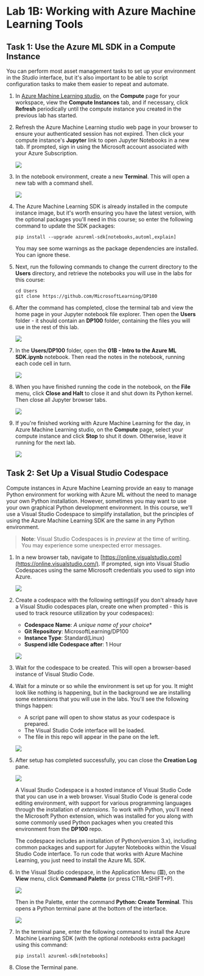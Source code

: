 # Lab 1B: Working with Azure Machine Learning Tools

## Task 1: Use the Azure ML SDK in a Compute Instance

You can perform most asset management tasks to set up your environment in the *Studio* interface, but it's also important to be able to script configuration tasks to make them easier to repeat and automate.

1.  In [Azure Machine Learning studio](https://ml.azure.com/), on the **Compute** page for your workspace, view the **Compute Instances** tab, and if necessary, click **Refresh** periodically until the compute instance you created in the previous lab has started.

2. Refresh the Azure Machine Learning studio web page in your browser to ensure your authenticated session has not expired. Then click your compute instance's **Jupyter** link to open Jupyter Notebooks in a new tab. If prompted, sign in using the Microsoft account associated with your Azure Subscription.

   ![](https://github.com/ceteongvanness/Designing-and-Implementing-a-Data-Science-Solution-on-Azure/blob/master/images/1B-1.png)

3. In the notebook environment, create a new **Terminal**. This will open a new tab with a command shell.

   ![](https://github.com/ceteongvanness/Designing-and-Implementing-a-Data-Science-Solution-on-Azure/blob/master/images/1B-2.png)

4. The Azure Machine Learning SDK is already installed in the compute instance image, but it's worth ensuring you have the latest version, with the optional packages you'll need in this course; so enter the following command to update the SDK packages:

   ```
   pip install --upgrade azureml-sdk[notebooks,automl,explain]
   ```

   You may see some warnings as the package dependencies are installed. You can ignore these.

5. Next, run the following commands to change the current directory to the **Users** directory, and retrieve the notebooks you will use in the labs for this course:

   ```
   cd Users
   git clone https://github.com/MicrosoftLearning/DP100
   ```

6. After the command has completed, close the terminal tab and view the home page in your Jupyter notebook file explorer. Then open the **Users** folder - it should contain an **DP100** folder, containing the files you will use in the rest of this lab.

   ![](https://github.com/ceteongvanness/Designing-and-Implementing-a-Data-Science-Solution-on-Azure/blob/master/images/1B-3.png)

7. In the **Users/DP100** folder, open the **01B - Intro to the Azure ML SDK.ipynb** notebook. Then read the notes in the notebook, running each code cell in turn.

   ![](https://github.com/ceteongvanness/Designing-and-Implementing-a-Data-Science-Solution-on-Azure/blob/master/images/1B-4.png)

8. When you have finished running the code in the notebook, on the **File** menu, click **Close and Halt** to close it and shut down its Python kernel. Then close all Jupyter browser tabs.

   ![](https://github.com/ceteongvanness/Designing-and-Implementing-a-Data-Science-Solution-on-Azure/blob/master/images/1B-5.png)

9. If you're finished working with Azure Machine Learning for the day, in Azure Machine Learning studio, on the **Compute** page, select your compute instance and click **Stop** to shut it down. Otherwise, leave it running for the next lab.

   ![](https://github.com/ceteongvanness/Designing-and-Implementing-a-Data-Science-Solution-on-Azure/blob/master/images/1B-6.png)

##  Task 2: Set Up a Visual Studio Codespace

Compute instances in Azure Machine Learning provide an easy to manage Python environment for working with Azure ML without the need to manage your own Python installation. However, sometimes you may want to use your own graphical Python development environment. In this course, we'll use a Visual Studio Codespace to simplify installation, but the principles of using the Azure Machine Learning SDK are the same in any Python environment.

> **Note**: Visual Studio Codespaces is in *preview* at the time of writing. You may experience some unexpected error messages.

1. In a new browser tab, navigate to [https://online.visualstudio.com](https://online.visualstudio.com/). If prompted, sign into Visual Studio Codespaces using the same Microsoft credentials you used to sign into Azure.

   ![](https://github.com/ceteongvanness/Designing-and-Implementing-a-Data-Science-Solution-on-Azure/blob/master/images/1B-7.png)

2. Create a codespace with the following settings(if you don't already have a Visual Studio codespaces plan, create one when prompted - this is used to track resource utilization by your codespaces):

   - **Codespace Name**: *A unique name of your choice**
   - **Git Repository**: MicrosoftLearning/DP100
   - **Instance Type**: Standard(Linux)
   - **Suspend idle Codespace after**: 1 Hour

   ![](https://github.com/ceteongvanness/Designing-and-Implementing-a-Data-Science-Solution-on-Azure/blob/master/images/1B-8.png)

3. Wait for the codespace to be created. This will open a browser-based instance of Visual Studio Code.

4. Wait for a minute or so while the environment is set up for you. It might look like nothing is happening, but in the background we are installing some extensions that you will use in the labs. You'll see the following things happen:

   - A script pane will open to show status as your codespace is prepared.
   - The Visual Studio Code interface will be loaded.
   - The file in this repo will appear in the pane on the left.

   ![](https://github.com/ceteongvanness/Designing-and-Implementing-a-Data-Science-Solution-on-Azure/blob/master/images/1B-9.png)

5. After setup has completed successfully, you can close the **Creation Log** pane.

   ![](https://github.com/ceteongvanness/Designing-and-Implementing-a-Data-Science-Solution-on-Azure/blob/master/images/1B-10.png)

   A Visual Studio Codespace is a hosted instance of Visual Studio Code that you can use in a web browser. Visual Studio Code is general code editing environment, with support for various programming languages through the installation of *extensions*. To work with Python, you'll need the Microsoft Python extension, which was installed for you along with some commonly used Python packages when you created this environment from the **DP100** repo.

   The codespace includes an installation of Python(version 3.x), including common packages and support for Jupyter Notebooks within the Visual Studio Code interface. To run code that works with Azure Machine Learning, you just need to install the Azure ML SDK.

6. In the Visual Studio codespace, in the Application Menu (**☰**), on the **View** menu, click **Command Palette** (or press CTRL+SHIFT+P).

   ![](https://github.com/ceteongvanness/Designing-and-Implementing-a-Data-Science-Solution-on-Azure/blob/master/images/1B-11.png)

   Then in the Palette, enter the command **Python: Create Terminal**. This opens a Python terminal pane at the bottom of the interface.

   ![](https://github.com/ceteongvanness/Designing-and-Implementing-a-Data-Science-Solution-on-Azure/blob/master/images/1B-12.png)

7. In the terminal pane, enter the following command to install the Azure Machine Learning SDK (with the optional *notebooks* extra package) using this command:

   ```
   pip install azureml-sdk[notebooks]
   ```

8. Close the Terminal pane.